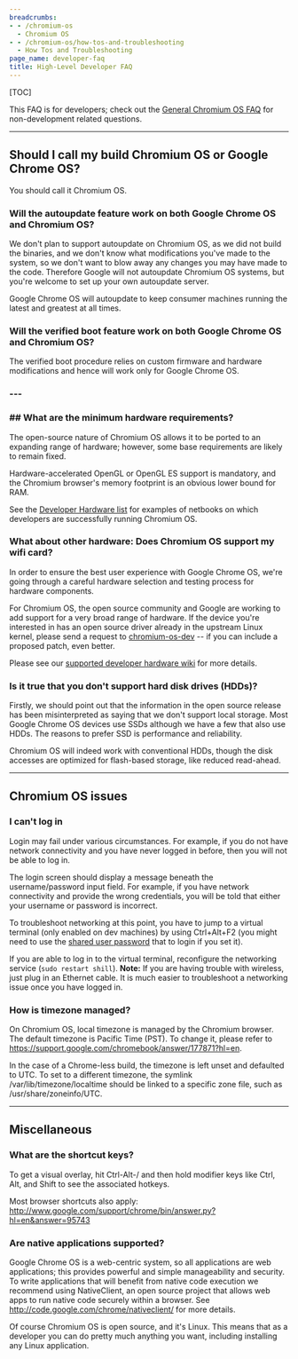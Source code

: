 ```yaml
---
breadcrumbs:
- - /chromium-os
  - Chromium OS
- - /chromium-os/how-tos-and-troubleshooting
  - How Tos and Troubleshooting
page_name: developer-faq
title: High-Level Developer FAQ
---
```


[TOC]

This FAQ is for developers; check out the [General Chromium OS
FAQ](/chromium-os/developer-library/reference/development/chromium-os-faq) for
non-development related questions.

---

## Should I call my build Chromium OS or Google Chrome OS?

You should call it Chromium OS.

### Will the autoupdate feature work on both Google Chrome OS and Chromium OS?

We don't plan to support autoupdate on Chromium OS, as we did not build the
binaries, and we don't know what modifications you've made to the system, so we
don't want to blow away any changes you may have made to the code. Therefore
Google will not autoupdate Chromium OS systems, but you're welcome to set up
your own autoupdate server.

Google Chrome OS will autoupdate to keep consumer machines running the latest
and greatest at all times.

### Will the verified boot feature work on both Google Chrome OS and Chromium OS?

The verified boot procedure relies on custom firmware and hardware modifications
and hence will work only for Google Chrome OS.

### ---

### ## What are the minimum hardware requirements?

The open-source nature of Chromium OS allows it to be ported to an expanding
range of hardware; however, some base requirements are likely to remain fixed.

Hardware-accelerated OpenGL or OpenGL ES support is mandatory, and the Chromium
browser's memory footprint is an obvious lower bound for RAM.

See the [Developer Hardware
list](/chromium-os/getting-dev-hardware/dev-hardware-list) for examples of
netbooks on which developers are successfully running Chromium OS.

### What about other hardware: Does Chromium OS support my wifi card?

In order to ensure the best user experience with Google Chrome OS, we're going
through a careful hardware selection and testing process for hardware
components.

For Chromium OS, the open source community and Google are working to add support
for a very broad range of hardware. If the device you're interested in has an
open source driver already in the upstream Linux kernel, please send a request
to
[chromium-os-dev](https://groups.google.com/a/chromium.org/group/chromium-os-dev/topics)
-- if you can include a proposed patch, even better.

Please see our [supported developer hardware
wiki](/chromium-os/getting-dev-hardware/dev-hardware-list) for more details.

### Is it true that you don't support hard disk drives (HDDs)?

Firstly, we should point out that the information in the open source release has
been misinterpreted as saying that we don't support local storage. Most Google
Chrome OS devices use SSDs although we have a few that also use HDDs. The
reasons to prefer SSD is performance and reliability.

Chromium OS will indeed work with conventional HDDs, though the disk accesses
are optimized for flash-based storage, like reduced read-ahead.

---

## Chromium OS issues

### I can't log in

Login may fail under various circumstances. For example, if you do not have
network connectivity and you have never logged in before, then you will not be
able to log in.

The login screen should display a message beneath the username/password input
field. For example, if you have network connectivity and provide the wrong
credentials, you will be told that either your username or password is
incorrect.

To troubleshoot networking at this point, you have to jump to a virtual terminal
(only enabled on dev machines) by using Ctrl+Alt+F2 (you might need to use the
[shared user password](/system/errors/NodeNotFound) that to login if you set
it).

If you are able to log in to the virtual terminal, reconfigure the networking
service (`sudo restart shill`). **Note:** If you are having trouble with
wireless, just plug in an Ethernet cable. It is much easier to troubleshoot a
networking issue once you have logged in.

### How is timezone managed?

On Chromium OS, local timezone is managed by the Chromium browser. The default
timezone is Pacific Time (PST). To change it, please refer to
<https://support.google.com/chromebook/answer/177871?hl=en>.

In the case of a Chrome-less build, the timezone is left unset and defaulted to
UTC. To set to a different timezone, the symlink /var/lib/timezone/localtime
should be linked to a specific zone file, such as /usr/share/zoneinfo/UTC.

---

## Miscellaneous

### What are the shortcut keys?

To get a visual overlay, hit Ctrl-Alt-/ and then hold modifier keys like Ctrl,
Alt, and Shift to see the associated hotkeys.

Most browser shortcuts also apply:
<http://www.google.com/support/chrome/bin/answer.py?hl=en&answer=95743>

### Are native applications supported?

Google Chrome OS is a web-centric system, so all applications are web
applications; this provides powerful and simple manageability and security. To
write applications that will benefit from native code execution we recommend
using NativeClient, an open source project that allows web apps to run native
code securely within a browser. See
<http://code.google.com/chrome/nativeclient/> for more details.

Of course Chromium OS is open source, and it's Linux. This means that as a
developer you can do pretty much anything you want, including installing any
Linux application.
